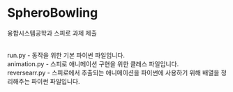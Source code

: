 # SpheroBowling
융합시스템공학과 스피로 과제 제출</br></br>

run.py - 동작을 위한 기본 파이썬 파일입니다.</br>
animation.py - 스피로 애니메이션 구현을 위한 클래스 파일입니다.</br>
reversearr.py - 스피로에서 추출되는 애니메이션을 파이썬에 사용하기 위해 배열을 정리해주는 파이썬 파일입니다.</br>
